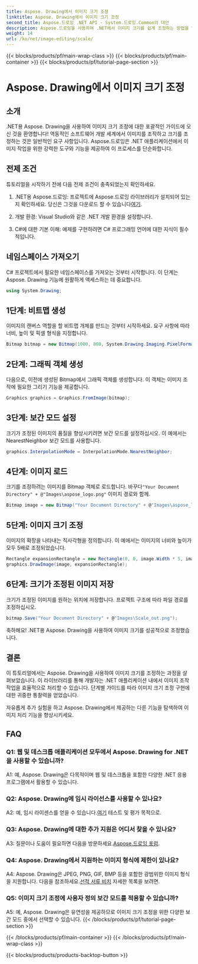 ```yaml
---
title: Aspose. Drawing에서 이미지 크기 조정
linktitle: Aspose. Drawing에서 이미지 크기 조정
second_title: Aspose.드로잉 .NET API - System.드로잉.Common의 대안
description: Aspose.드로잉을 사용하여 .NET에서 이미지 크기를 쉽게 조정하는 방법을 알아보세요. 당사의 단계별 가이드는 원활한 통합을 보장하고 강력한 이미지 조작 기능을 제공합니다.
weight: 14
url: /ko/net/image-editing/scale/
---
```


{{< blocks/products/pf/main-wrap-class >}}
{{< blocks/products/pf/main-container >}}
{{< blocks/products/pf/tutorial-page-section >}}

# Aspose. Drawing에서 이미지 크기 조정

## 소개

.NET용 Aspose. Drawing을 사용하여 이미지 크기 조정에 대한 포괄적인 가이드에 오신 것을 환영합니다! 역동적인 소프트웨어 개발 세계에서 이미지를 조작하고 크기를 조정하는 것은 일반적인 요구 사항입니다. Aspose.드로잉은 .NET 애플리케이션에서 이미지 작업을 위한 강력한 도구와 기능을 제공하여 이 프로세스를 단순화합니다.

## 전제 조건

튜토리얼을 시작하기 전에 다음 전제 조건이 충족되었는지 확인하세요.

1.  .NET용 Aspose.드로잉: 프로젝트에 Aspose.드로잉 라이브러리가 설치되어 있는지 확인하세요. 당신은 그것을 다운로드 할 수 있습니다[여기](https://releases.aspose.com/drawing/net/).

2. 개발 환경: Visual Studio와 같은 .NET 개발 환경을 설정합니다.

3. C#에 대한 기본 이해: 예제를 구현하려면 C# 프로그래밍 언어에 대한 지식이 필수적입니다.

## 네임스페이스 가져오기

C# 프로젝트에서 필요한 네임스페이스를 가져오는 것부터 시작합니다. 이 단계는 Aspose. Drawing 기능에 원활하게 액세스하는 데 중요합니다.

```csharp
using System.Drawing;
```

## 1단계: 비트맵 생성

이미지의 캔버스 역할을 할 비트맵 개체를 만드는 것부터 시작하세요. 요구 사항에 따라 너비, 높이 및 픽셀 형식을 지정합니다.

```csharp
Bitmap bitmap = new Bitmap(1000, 800, System.Drawing.Imaging.PixelFormat.Format32bppPArgb);
```

## 2단계: 그래픽 객체 생성

다음으로, 이전에 생성된 Bitmap에서 그래픽 객체를 생성합니다. 이 객체는 이미지 조작에 필요한 그리기 기능을 제공합니다.

```csharp
Graphics graphics = Graphics.FromImage(bitmap);
```

## 3단계: 보간 모드 설정

크기가 조정된 이미지의 품질을 향상시키려면 보간 모드를 설정하십시오. 이 예에서는 NearestNeighbor 보간 모드를 사용합니다.

```csharp
graphics.InterpolationMode = InterpolationMode.NearestNeighbor;
```

## 4단계: 이미지 로드

 크기를 조정하려는 이미지를 Bitmap 객체로 로드합니다. 바꾸다`"Your Document Directory" + @"Images\aspose_logo.png"` 이미지 경로와 함께.

```csharp
Bitmap image = new Bitmap("Your Document Directory" + @"Images\aspose_logo.png");
```

## 5단계: 이미지 크기 조정

이미지의 확장을 나타내는 직사각형을 정의합니다. 이 예에서는 이미지의 너비와 높이가 모두 5배로 조정되었습니다.

```csharp
Rectangle expansionRectangle = new Rectangle(0, 0, image.Width * 5, image.Height * 5);
graphics.DrawImage(image, expansionRectangle);
```

## 6단계: 크기가 조정된 이미지 저장

크기가 조정된 이미지를 원하는 위치에 저장합니다. 프로젝트 구조에 따라 파일 경로를 조정하십시오.

```csharp
bitmap.Save("Your Document Directory" + @"Images\Scale_out.png");
```

축하해요! .NET용 Aspose. Drawing을 사용하여 이미지 크기를 성공적으로 조정했습니다.

## 결론

이 튜토리얼에서는 Aspose. Drawing을 사용하여 이미지 크기를 조정하는 과정을 살펴보았습니다. 이 라이브러리를 통해 개발자는 .NET 애플리케이션 내에서 이미지 조작 작업을 효율적으로 처리할 수 있습니다. 단계별 가이드를 따라 이미지 크기 조정 구현에 대한 귀중한 통찰력을 얻었습니다.

자유롭게 추가 실험을 하고 Aspose. Drawing에서 제공하는 다른 기능을 탐색하여 이미지 처리 기능을 향상시키세요.

## FAQ

### Q1: 웹 및 데스크톱 애플리케이션 모두에서 Aspose. Drawing for .NET을 사용할 수 있습니까?

A1: 예, Aspose. Drawing은 다목적이며 웹 및 데스크톱을 포함한 다양한 .NET 응용 프로그램에서 활용할 수 있습니다.

### Q2: Aspose. Drawing에 임시 라이선스를 사용할 수 있나요?

 A2: 예, 임시 라이센스를 얻을 수 있습니다.[여기](https://purchase.aspose.com/temporary-license/) 테스트 및 평가 목적으로.

### Q3: Aspose. Drawing에 대한 추가 지원은 어디서 찾을 수 있나요?

 A3: 질문이나 도움이 필요하면 다음을 방문하세요.[Aspose.드로잉 포럼](https://forum.aspose.com/c/diagram/17).

### Q4: Aspose. Drawing에서 지원하는 이미지 형식에 제한이 있나요?

 A4: Aspose. Drawing은 JPEG, PNG, GIF, BMP 등을 포함한 광범위한 이미지 형식을 지원합니다. 다음을 참조하세요.[선적 서류 비치](https://reference.aspose.com/drawing/net/) 자세한 목록을 보려면.

### Q5: 이미지 크기 조정에 사용자 정의 보간 모드를 적용할 수 있습니까?

A5: 예, Aspose. Drawing은 유연성을 제공하므로 이미지 크기 조정을 위한 다양한 보간 모드 중에서 선택할 수 있습니다.
{{< /blocks/products/pf/tutorial-page-section >}}

{{< /blocks/products/pf/main-container >}}
{{< /blocks/products/pf/main-wrap-class >}}

{{< blocks/products/products-backtop-button >}}
